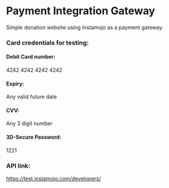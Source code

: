 # Payment Integration Gateway #

Simple donation website using Instamojo as a payment gateway.

### Card credentials for testing: ###
#### Debit Card number: #### 
4242 4242 4242 4242
#### Expiry: ####
Any valid future date
#### CVV: #### 
Any 3 digit number
#### 3D-Secure Password: ####
1221

### API link: ###
https://test.instamojo.com/developers/
